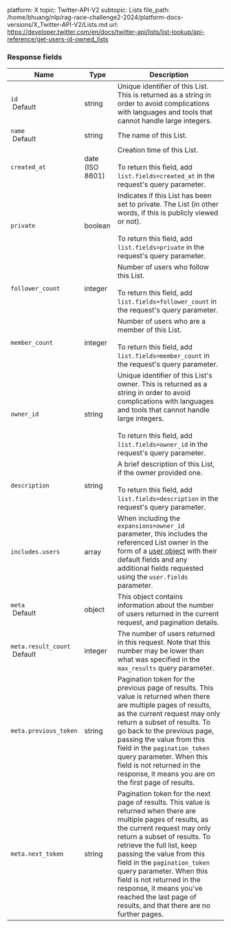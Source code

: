 platform: X
topic: Twitter-API-V2
subtopic: Lists
file_path: /home/bhuang/nlp/rag-race-challenge2-2024/platform-docs-versions/X_Twitter-API-V2/Lists.md
url: https://developer.twitter.com/en/docs/twitter-api/lists/list-lookup/api-reference/get-users-id-owned_lists


### Response fields

| Name | Type | Description |
| --- | --- | --- |
| `id`  <br> Default | string | Unique identifier of this List. This is returned as a string in order to avoid complications with languages and tools that cannot handle large integers. |
| `name`  <br> Default | string | The name of this List. |
| `created_at` | date (ISO 8601) | Creation time of this List.  <br>  <br>To return this field, add `list.fields=created_at` in the request's query parameter. |
| `private` | boolean | Indicates if this List has been set to private. The List (in other words, if this is publicly viewed or not).  <br>  <br>To return this field, add `list.fields=private` in the request's query parameter. |
| `follower_count` | integer | Number of users who follow this List.  <br>  <br>To return this field, add `list.fields=follower_count` in the request's query parameter. |
| `member_count` | integer | Number of users who are a member of this List.  <br>  <br>To return this field, add `list.fields=member_count` in the request's query parameter. |
| `owner_id` | string | Unique identifier of this List's owner. This is returned as a string in order to avoid complications with languages and tools that cannot handle large integers.  <br>  <br>To return this field, add `list.fields=owner_id` in the request's query parameter. |
| `description` | string | A brief description of this List, if the owner provided one.  <br>  <br>To return this field, add `list.fields=description` in the request's query parameter. |
| `includes.users` | array | When including the `expansions=owner_id` parameter, this includes the referenced List owner in the form of a [user object](https://developer.twitter.com/en/docs/twitter-api/data-dictionary/object-model/user) with their default fields and any additional fields requested using the `user.fields` parameter. |
| `meta`  <br> Default | object | This object contains information about the number of users returned in the current request, and pagination details. |
| `meta.result_count`  <br> Default | integer | The number of users returned in this request. Note that this number may be lower than what was specified in the `max_results` query parameter. |
| `meta.previous_token` | string | Pagination token for the previous page of results. This value is returned when there are multiple pages of results, as the current request may only return a subset of results. To go back to the previous page, passing the value from this field in the `pagination_token` query parameter. When this field is not returned in the response, it means you are on the first page of results. |
| `meta.next_token` | string | Pagination token for the next page of results. This value is returned when there are multiple pages of results, as the current request may only return a subset of results. To retrieve the full list, keep passing the value from this field in the `pagination_token` query parameter. When this field is not returned in the response, it means you've reached the last page of results, and that there are no further pages. |